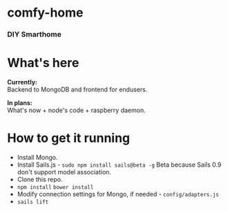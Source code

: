 # comfy-home
### DIY Smarthome

What's here
==
**Currently:**  
Backend to MongoDB and frontend for endusers.

**In plans:**   
What's now + node's code + raspberry daemon.

How to get it running
==
- Install Mongo.   
- Install Sails.js - `sudo npm install sails@beta -g` Beta because Sails 0.9 don't support model association.  
- Clone this repo.  
- `npm install` `bower install`  
- Modify connection settings for Mongo, if needed - `config/adapters.js`
- `sails lift`
